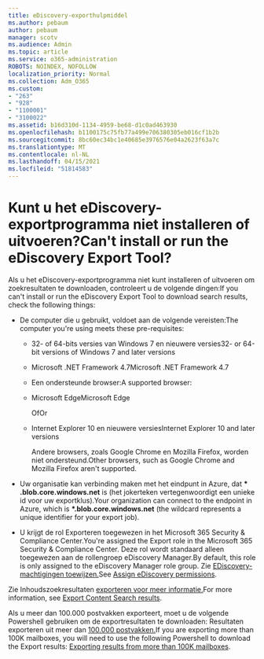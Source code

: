 ```yaml
---
title: eDiscovery-exporthulpmiddel
ms.author: pebaum
author: pebaum
manager: scotv
ms.audience: Admin
ms.topic: article
ms.service: o365-administration
ROBOTS: NOINDEX, NOFOLLOW
localization_priority: Normal
ms.collection: Adm_O365
ms.custom:
- "263"
- "928"
- "1100001"
- "3100022"
ms.assetid: b16d310d-1134-4959-be68-d1c0ad463930
ms.openlocfilehash: b1100175c75fb77a499e706380305eb016cf1b2b
ms.sourcegitcommit: 8bc60ec34bc1e40685e3976576e04a2623f63a7c
ms.translationtype: MT
ms.contentlocale: nl-NL
ms.lasthandoff: 04/15/2021
ms.locfileid: "51814583"
---
```

# <a name="cant-install-or-run-the-ediscovery-export-tool"></a><span data-ttu-id="13136-102">Kunt u het eDiscovery-exportprogramma niet installeren of uitvoeren?</span><span class="sxs-lookup"><span data-stu-id="13136-102">Can't install or run the eDiscovery Export Tool?</span></span>

<span data-ttu-id="13136-103">Als u het eDiscovery-exportprogramma niet kunt installeren of uitvoeren om zoekresultaten te downloaden, controleert u de volgende dingen:</span><span class="sxs-lookup"><span data-stu-id="13136-103">If you can't install or run the eDiscovery Export Tool to download search results, check the following things:</span></span>
  
- <span data-ttu-id="13136-104">De computer die u gebruikt, voldoet aan de volgende vereisten:</span><span class="sxs-lookup"><span data-stu-id="13136-104">The computer you're using meets these pre-requisites:</span></span>

  - <span data-ttu-id="13136-105">32- of 64-bits versies van Windows 7 en nieuwere versies</span><span class="sxs-lookup"><span data-stu-id="13136-105">32- or 64-bit versions of Windows 7 and later versions</span></span>

  - <span data-ttu-id="13136-106">Microsoft .NET Framework 4.7</span><span class="sxs-lookup"><span data-stu-id="13136-106">Microsoft .NET Framework 4.7</span></span>

  - <span data-ttu-id="13136-107">Een ondersteunde browser:</span><span class="sxs-lookup"><span data-stu-id="13136-107">A supported browser:</span></span>

  - <span data-ttu-id="13136-108">Microsoft Edge</span><span class="sxs-lookup"><span data-stu-id="13136-108">Microsoft Edge</span></span>

    <span data-ttu-id="13136-109">Of</span><span class="sxs-lookup"><span data-stu-id="13136-109">Or</span></span>

  - <span data-ttu-id="13136-110">Internet Explorer 10 en nieuwere versies</span><span class="sxs-lookup"><span data-stu-id="13136-110">Internet Explorer 10 and later versions</span></span>

    <span data-ttu-id="13136-111">Andere browsers, zoals Google Chrome en Mozilla Firefox, worden niet ondersteund.</span><span class="sxs-lookup"><span data-stu-id="13136-111">Other browsers, such as Google Chrome and Mozilla Firefox aren't supported.</span></span>

- <span data-ttu-id="13136-112">Uw organisatie kan verbinding maken met het eindpunt in Azure, dat **\* .blob.core.windows.net** is (het jokerteken vertegenwoordigt een unieke id voor uw exportklus).</span><span class="sxs-lookup"><span data-stu-id="13136-112">Your organization can connect to the endpoint in Azure, which is **\*.blob.core.windows.net** (the wildcard represents a unique identifier for your export job).</span></span>

- <span data-ttu-id="13136-113">U krijgt de rol Exporteren toegewezen in het Microsoft 365 Security &amp; Compliance Center.</span><span class="sxs-lookup"><span data-stu-id="13136-113">You're assigned the Export role in the Microsoft 365 Security &amp; Compliance Center.</span></span> <span data-ttu-id="13136-114">Deze rol wordt standaard alleen toegewezen aan de rollengroep eDiscovery Manager.</span><span class="sxs-lookup"><span data-stu-id="13136-114">By default, this role is only assigned to the eDiscovery Manager role group.</span></span> <span data-ttu-id="13136-115">Zie [EDiscovery-machtigingen toewijzen.](https://docs.microsoft.com/microsoft-365/compliance/assign-ediscovery-permissions)</span><span class="sxs-lookup"><span data-stu-id="13136-115">See [Assign eDiscovery permissions](https://docs.microsoft.com/microsoft-365/compliance/assign-ediscovery-permissions).</span></span>

<span data-ttu-id="13136-116">Zie Inhoudszoekresultaten [exporteren voor meer informatie.](https://docs.microsoft.com/microsoft-365/compliance/export-search-results)</span><span class="sxs-lookup"><span data-stu-id="13136-116">For more information, see [Export Content Search results](https://docs.microsoft.com/microsoft-365/compliance/export-search-results).</span></span>

<span data-ttu-id="13136-117">Als u meer dan 100.000 postvakken exporteert, moet u de volgende Powershell gebruiken om de exportresultaten te downloaden: Resultaten exporteren uit meer dan [100.000 postvakken.](https://docs.microsoft.com/microsoft-365/compliance/export-search-results?view=o365-worldwide%23exporting-results-from-more-than-100000-mailboxes)</span><span class="sxs-lookup"><span data-stu-id="13136-117">If you are exporting more than 100K mailboxes, you will need to use the following Powershell to download the Export results:  [Exporting results from more than 100K mailboxes](https://docs.microsoft.com/microsoft-365/compliance/export-search-results?view=o365-worldwide%23exporting-results-from-more-than-100000-mailboxes).</span></span>